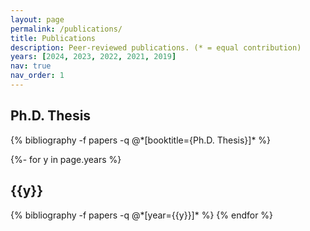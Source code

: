 ```yaml
---
layout: page
permalink: /publications/
title: Publications
description: Peer-reviewed publications. (* = equal contribution)
years: [2024, 2023, 2022, 2021, 2019]
nav: true
nav_order: 1
---
```

<!-- _pages/publications.md -->
<div class="publications">

<h2 class="year">Ph.D. Thesis</h2>
{% bibliography -f papers -q @*[booktitle={Ph.D. Thesis}]* %}

{%- for y in page.years %}
  <h2 class="year">{{y}}</h2>
  {% bibliography -f papers -q @*[year={{y}}]* %}
{% endfor %}

</div>
